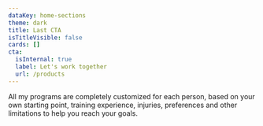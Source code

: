 ```yaml
---
dataKey: home-sections
theme: dark
title: Last CTA
isTitleVisible: false
cards: []
cta:
  isInternal: true
  label: Let's work together
  url: /products
---
```

All my programs are completely customized for each person, based on your own starting point, training experience, injuries, preferences and other limitations to help you reach your goals.